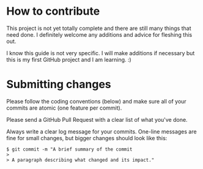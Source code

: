 # How to contribute
This project is not yet totally complete and there are still many things that need done. I definitely welcome any additions and advice for fleshing this out.

I know this guide is not very specific. I will make additions if necessary but this is my first GitHub project and I am learning. :)

# Submitting changes
Please follow the coding conventions (below) and make sure all of your commits are atomic (one feature per commit).

Please send a GitHub Pull Request with a clear list of what you've done.

Always write a clear log message for your commits. One-line messages are fine for small changes, but bigger changes should look like this:

    $ git commit -m "A brief summary of the commit
    > 
    > A paragraph describing what changed and its impact."
